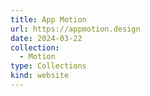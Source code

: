 ```yaml
---
title: App Motion
url: https://appmotion.design
date: 2024-03-22
collection:
  - Motion
type: Collections
kind: website
---
```

